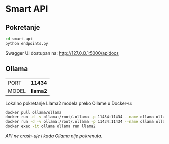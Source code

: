 # Smart API
## Pokretanje
```sh
cd smart-api
python endpoints.py
```
Swagger UI dostupan na: http://127.0.0.1:5000/apidocs

## Ollama 
|     |       |
|------|-------|
| PORT | **11434** |
| MODEL|**llama2**|

Lokalno pokretanje Llama2 modela preko Ollame u Docker-u:
```sh
docker pull ollama/ollama
docker run -d -v ollama:/root/.ollama -p 11434:11434 --name ollama ollama/ollama
docker run -d -v ollama:/root/.ollama -p 11434:11434 --name ollama ollama/ollama
docker exec -it ollama ollama run llama2
```
_API ne crash-uje i kada Ollama nije pokrenuta._